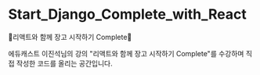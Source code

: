 # Start_Django_Complete_with_React
🐴리액트와 함께 장고 시작하기 Complete🐴

에듀캐스트 이진석님의 강의 "리액트와 함께 장고 시작하기 Complete"를 수강하며 직접 작성한 코드를 올리는 공간입니다.

